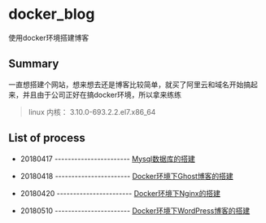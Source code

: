 # docker_blog

使用docker环境搭建博客

## Summary

一直想搭建个网站，想来想去还是博客比较简单，就买了阿里云和域名开始搞起来，并且由于公司正好在搞docker环境，所以拿来练练

>  linux 内核： 3.10.0-693.2.2.el7.x86_64
           
## List of process

- 20180417 ----------------------- [Mysql数据库的搭建][1]

- 20180418 ----------------------- [Docker环境下Ghost博客的搭建][2]

- 20180420 ----------------------- [Docker环境下Nginx的搭建][3]

- 20180510 ----------------------- [Docker环境下WordPress博客的搭建][4]

[1]:./Process/chapter-1.md
[2]:./Process/chapter-2.md
[3]:./Process/chapter-3.md
[4]:./Process/chapter-4.md